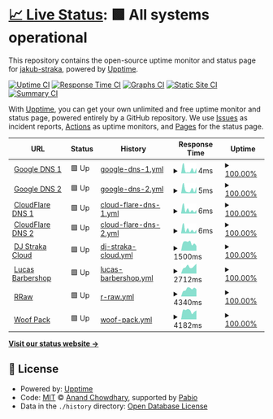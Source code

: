 # [📈 Live Status](https://status.djstraka.com): <!--live status--> **🟩 All systems operational**

This repository contains the open-source uptime monitor and status page for [jakub-straka](https://status.djstraka.com), powered by [Upptime](https://github.com/upptime/upptime).

[![Uptime CI](https://github.com/jakub-straka/djstraka-detector/workflows/Uptime%20CI/badge.svg)](https://github.com/jakub-straka/djstraka-detector/actions?query=workflow%3A%22Uptime+CI%22)
[![Response Time CI](https://github.com/jakub-straka/djstraka-detector/workflows/Response%20Time%20CI/badge.svg)](https://github.com/jakub-straka/djstraka-detector/actions?query=workflow%3A%22Response+Time+CI%22)
[![Graphs CI](https://github.com/jakub-straka/djstraka-detector/workflows/Graphs%20CI/badge.svg)](https://github.com/jakub-straka/djstraka-detector/actions?query=workflow%3A%22Graphs+CI%22)
[![Static Site CI](https://github.com/jakub-straka/djstraka-detector/workflows/Static%20Site%20CI/badge.svg)](https://github.com/jakub-straka/djstraka-detector/actions?query=workflow%3A%22Static+Site+CI%22)
[![Summary CI](https://github.com/jakub-straka/djstraka-detector/workflows/Summary%20CI/badge.svg)](https://github.com/jakub-straka/djstraka-detector/actions?query=workflow%3A%22Summary+CI%22)

With [Upptime](https://upptime.js.org), you can get your own unlimited and free uptime monitor and status page, powered entirely by a GitHub repository. We use [Issues](https://github.com/jakub-straka/djstraka-detector/issues) as incident reports, [Actions](https://github.com/jakub-straka/djstraka-detector/actions) as uptime monitors, and [Pages](https://status.djstraka.com) for the status page.

<!--start: status pages-->
<!-- This summary is generated by Upptime (https://github.com/upptime/upptime) -->
<!-- Do not edit this manually, your changes will be overwritten -->
<!-- prettier-ignore -->
| URL | Status | History | Response Time | Uptime |
| --- | ------ | ------- | ------------- | ------ |
| <img alt="" src="https://icons.duckduckgo.com/ip3/null.ico" height="13"> [Google DNS 1](8.8.4.4) | 🟩 Up | [google-dns-1.yml](https://github.com/jakub-straka/djstraka-detector/commits/HEAD/history/google-dns-1.yml) | <details><summary><img alt="Response time graph" src="./graphs/google-dns-1/response-time-week.png" height="20"> 4ms</summary><br><a href="https://status.djstraka.com/history/google-dns-1"><img alt="Response time 4" src="https://img.shields.io/endpoint?url=https%3A%2F%2Fraw.githubusercontent.com%2Fjakub-straka%2Fdjstraka-detector%2FHEAD%2Fapi%2Fgoogle-dns-1%2Fresponse-time.json"></a><br><a href="https://status.djstraka.com/history/google-dns-1"><img alt="24-hour response time 6" src="https://img.shields.io/endpoint?url=https%3A%2F%2Fraw.githubusercontent.com%2Fjakub-straka%2Fdjstraka-detector%2FHEAD%2Fapi%2Fgoogle-dns-1%2Fresponse-time-day.json"></a><br><a href="https://status.djstraka.com/history/google-dns-1"><img alt="7-day response time 4" src="https://img.shields.io/endpoint?url=https%3A%2F%2Fraw.githubusercontent.com%2Fjakub-straka%2Fdjstraka-detector%2FHEAD%2Fapi%2Fgoogle-dns-1%2Fresponse-time-week.json"></a><br><a href="https://status.djstraka.com/history/google-dns-1"><img alt="30-day response time 5" src="https://img.shields.io/endpoint?url=https%3A%2F%2Fraw.githubusercontent.com%2Fjakub-straka%2Fdjstraka-detector%2FHEAD%2Fapi%2Fgoogle-dns-1%2Fresponse-time-month.json"></a><br><a href="https://status.djstraka.com/history/google-dns-1"><img alt="1-year response time 4" src="https://img.shields.io/endpoint?url=https%3A%2F%2Fraw.githubusercontent.com%2Fjakub-straka%2Fdjstraka-detector%2FHEAD%2Fapi%2Fgoogle-dns-1%2Fresponse-time-year.json"></a></details> | <details><summary><a href="https://status.djstraka.com/history/google-dns-1">100.00%</a></summary><a href="https://status.djstraka.com/history/google-dns-1"><img alt="All-time uptime 100.00%" src="https://img.shields.io/endpoint?url=https%3A%2F%2Fraw.githubusercontent.com%2Fjakub-straka%2Fdjstraka-detector%2FHEAD%2Fapi%2Fgoogle-dns-1%2Fuptime.json"></a><br><a href="https://status.djstraka.com/history/google-dns-1"><img alt="24-hour uptime 100.00%" src="https://img.shields.io/endpoint?url=https%3A%2F%2Fraw.githubusercontent.com%2Fjakub-straka%2Fdjstraka-detector%2FHEAD%2Fapi%2Fgoogle-dns-1%2Fuptime-day.json"></a><br><a href="https://status.djstraka.com/history/google-dns-1"><img alt="7-day uptime 100.00%" src="https://img.shields.io/endpoint?url=https%3A%2F%2Fraw.githubusercontent.com%2Fjakub-straka%2Fdjstraka-detector%2FHEAD%2Fapi%2Fgoogle-dns-1%2Fuptime-week.json"></a><br><a href="https://status.djstraka.com/history/google-dns-1"><img alt="30-day uptime 100.00%" src="https://img.shields.io/endpoint?url=https%3A%2F%2Fraw.githubusercontent.com%2Fjakub-straka%2Fdjstraka-detector%2FHEAD%2Fapi%2Fgoogle-dns-1%2Fuptime-month.json"></a><br><a href="https://status.djstraka.com/history/google-dns-1"><img alt="1-year uptime 100.00%" src="https://img.shields.io/endpoint?url=https%3A%2F%2Fraw.githubusercontent.com%2Fjakub-straka%2Fdjstraka-detector%2FHEAD%2Fapi%2Fgoogle-dns-1%2Fuptime-year.json"></a></details>
| <img alt="" src="https://icons.duckduckgo.com/ip3/null.ico" height="13"> [Google DNS 2](8.8.8.8) | 🟩 Up | [google-dns-2.yml](https://github.com/jakub-straka/djstraka-detector/commits/HEAD/history/google-dns-2.yml) | <details><summary><img alt="Response time graph" src="./graphs/google-dns-2/response-time-week.png" height="20"> 5ms</summary><br><a href="https://status.djstraka.com/history/google-dns-2"><img alt="Response time 5" src="https://img.shields.io/endpoint?url=https%3A%2F%2Fraw.githubusercontent.com%2Fjakub-straka%2Fdjstraka-detector%2FHEAD%2Fapi%2Fgoogle-dns-2%2Fresponse-time.json"></a><br><a href="https://status.djstraka.com/history/google-dns-2"><img alt="24-hour response time 7" src="https://img.shields.io/endpoint?url=https%3A%2F%2Fraw.githubusercontent.com%2Fjakub-straka%2Fdjstraka-detector%2FHEAD%2Fapi%2Fgoogle-dns-2%2Fresponse-time-day.json"></a><br><a href="https://status.djstraka.com/history/google-dns-2"><img alt="7-day response time 5" src="https://img.shields.io/endpoint?url=https%3A%2F%2Fraw.githubusercontent.com%2Fjakub-straka%2Fdjstraka-detector%2FHEAD%2Fapi%2Fgoogle-dns-2%2Fresponse-time-week.json"></a><br><a href="https://status.djstraka.com/history/google-dns-2"><img alt="30-day response time 5" src="https://img.shields.io/endpoint?url=https%3A%2F%2Fraw.githubusercontent.com%2Fjakub-straka%2Fdjstraka-detector%2FHEAD%2Fapi%2Fgoogle-dns-2%2Fresponse-time-month.json"></a><br><a href="https://status.djstraka.com/history/google-dns-2"><img alt="1-year response time 5" src="https://img.shields.io/endpoint?url=https%3A%2F%2Fraw.githubusercontent.com%2Fjakub-straka%2Fdjstraka-detector%2FHEAD%2Fapi%2Fgoogle-dns-2%2Fresponse-time-year.json"></a></details> | <details><summary><a href="https://status.djstraka.com/history/google-dns-2">100.00%</a></summary><a href="https://status.djstraka.com/history/google-dns-2"><img alt="All-time uptime 100.00%" src="https://img.shields.io/endpoint?url=https%3A%2F%2Fraw.githubusercontent.com%2Fjakub-straka%2Fdjstraka-detector%2FHEAD%2Fapi%2Fgoogle-dns-2%2Fuptime.json"></a><br><a href="https://status.djstraka.com/history/google-dns-2"><img alt="24-hour uptime 100.00%" src="https://img.shields.io/endpoint?url=https%3A%2F%2Fraw.githubusercontent.com%2Fjakub-straka%2Fdjstraka-detector%2FHEAD%2Fapi%2Fgoogle-dns-2%2Fuptime-day.json"></a><br><a href="https://status.djstraka.com/history/google-dns-2"><img alt="7-day uptime 100.00%" src="https://img.shields.io/endpoint?url=https%3A%2F%2Fraw.githubusercontent.com%2Fjakub-straka%2Fdjstraka-detector%2FHEAD%2Fapi%2Fgoogle-dns-2%2Fuptime-week.json"></a><br><a href="https://status.djstraka.com/history/google-dns-2"><img alt="30-day uptime 100.00%" src="https://img.shields.io/endpoint?url=https%3A%2F%2Fraw.githubusercontent.com%2Fjakub-straka%2Fdjstraka-detector%2FHEAD%2Fapi%2Fgoogle-dns-2%2Fuptime-month.json"></a><br><a href="https://status.djstraka.com/history/google-dns-2"><img alt="1-year uptime 100.00%" src="https://img.shields.io/endpoint?url=https%3A%2F%2Fraw.githubusercontent.com%2Fjakub-straka%2Fdjstraka-detector%2FHEAD%2Fapi%2Fgoogle-dns-2%2Fuptime-year.json"></a></details>
| <img alt="" src="https://icons.duckduckgo.com/ip3/null.ico" height="13"> [CloudFlare DNS 1](1.1.1.1) | 🟩 Up | [cloud-flare-dns-1.yml](https://github.com/jakub-straka/djstraka-detector/commits/HEAD/history/cloud-flare-dns-1.yml) | <details><summary><img alt="Response time graph" src="./graphs/cloud-flare-dns-1/response-time-week.png" height="20"> 6ms</summary><br><a href="https://status.djstraka.com/history/cloud-flare-dns-1"><img alt="Response time 4" src="https://img.shields.io/endpoint?url=https%3A%2F%2Fraw.githubusercontent.com%2Fjakub-straka%2Fdjstraka-detector%2FHEAD%2Fapi%2Fcloud-flare-dns-1%2Fresponse-time.json"></a><br><a href="https://status.djstraka.com/history/cloud-flare-dns-1"><img alt="24-hour response time 6" src="https://img.shields.io/endpoint?url=https%3A%2F%2Fraw.githubusercontent.com%2Fjakub-straka%2Fdjstraka-detector%2FHEAD%2Fapi%2Fcloud-flare-dns-1%2Fresponse-time-day.json"></a><br><a href="https://status.djstraka.com/history/cloud-flare-dns-1"><img alt="7-day response time 6" src="https://img.shields.io/endpoint?url=https%3A%2F%2Fraw.githubusercontent.com%2Fjakub-straka%2Fdjstraka-detector%2FHEAD%2Fapi%2Fcloud-flare-dns-1%2Fresponse-time-week.json"></a><br><a href="https://status.djstraka.com/history/cloud-flare-dns-1"><img alt="30-day response time 7" src="https://img.shields.io/endpoint?url=https%3A%2F%2Fraw.githubusercontent.com%2Fjakub-straka%2Fdjstraka-detector%2FHEAD%2Fapi%2Fcloud-flare-dns-1%2Fresponse-time-month.json"></a><br><a href="https://status.djstraka.com/history/cloud-flare-dns-1"><img alt="1-year response time 4" src="https://img.shields.io/endpoint?url=https%3A%2F%2Fraw.githubusercontent.com%2Fjakub-straka%2Fdjstraka-detector%2FHEAD%2Fapi%2Fcloud-flare-dns-1%2Fresponse-time-year.json"></a></details> | <details><summary><a href="https://status.djstraka.com/history/cloud-flare-dns-1">100.00%</a></summary><a href="https://status.djstraka.com/history/cloud-flare-dns-1"><img alt="All-time uptime 100.00%" src="https://img.shields.io/endpoint?url=https%3A%2F%2Fraw.githubusercontent.com%2Fjakub-straka%2Fdjstraka-detector%2FHEAD%2Fapi%2Fcloud-flare-dns-1%2Fuptime.json"></a><br><a href="https://status.djstraka.com/history/cloud-flare-dns-1"><img alt="24-hour uptime 100.00%" src="https://img.shields.io/endpoint?url=https%3A%2F%2Fraw.githubusercontent.com%2Fjakub-straka%2Fdjstraka-detector%2FHEAD%2Fapi%2Fcloud-flare-dns-1%2Fuptime-day.json"></a><br><a href="https://status.djstraka.com/history/cloud-flare-dns-1"><img alt="7-day uptime 100.00%" src="https://img.shields.io/endpoint?url=https%3A%2F%2Fraw.githubusercontent.com%2Fjakub-straka%2Fdjstraka-detector%2FHEAD%2Fapi%2Fcloud-flare-dns-1%2Fuptime-week.json"></a><br><a href="https://status.djstraka.com/history/cloud-flare-dns-1"><img alt="30-day uptime 100.00%" src="https://img.shields.io/endpoint?url=https%3A%2F%2Fraw.githubusercontent.com%2Fjakub-straka%2Fdjstraka-detector%2FHEAD%2Fapi%2Fcloud-flare-dns-1%2Fuptime-month.json"></a><br><a href="https://status.djstraka.com/history/cloud-flare-dns-1"><img alt="1-year uptime 100.00%" src="https://img.shields.io/endpoint?url=https%3A%2F%2Fraw.githubusercontent.com%2Fjakub-straka%2Fdjstraka-detector%2FHEAD%2Fapi%2Fcloud-flare-dns-1%2Fuptime-year.json"></a></details>
| <img alt="" src="https://icons.duckduckgo.com/ip3/null.ico" height="13"> [CloudFlare DNS 2](1.0.0.1) | 🟩 Up | [cloud-flare-dns-2.yml](https://github.com/jakub-straka/djstraka-detector/commits/HEAD/history/cloud-flare-dns-2.yml) | <details><summary><img alt="Response time graph" src="./graphs/cloud-flare-dns-2/response-time-week.png" height="20"> 6ms</summary><br><a href="https://status.djstraka.com/history/cloud-flare-dns-2"><img alt="Response time 4" src="https://img.shields.io/endpoint?url=https%3A%2F%2Fraw.githubusercontent.com%2Fjakub-straka%2Fdjstraka-detector%2FHEAD%2Fapi%2Fcloud-flare-dns-2%2Fresponse-time.json"></a><br><a href="https://status.djstraka.com/history/cloud-flare-dns-2"><img alt="24-hour response time 6" src="https://img.shields.io/endpoint?url=https%3A%2F%2Fraw.githubusercontent.com%2Fjakub-straka%2Fdjstraka-detector%2FHEAD%2Fapi%2Fcloud-flare-dns-2%2Fresponse-time-day.json"></a><br><a href="https://status.djstraka.com/history/cloud-flare-dns-2"><img alt="7-day response time 6" src="https://img.shields.io/endpoint?url=https%3A%2F%2Fraw.githubusercontent.com%2Fjakub-straka%2Fdjstraka-detector%2FHEAD%2Fapi%2Fcloud-flare-dns-2%2Fresponse-time-week.json"></a><br><a href="https://status.djstraka.com/history/cloud-flare-dns-2"><img alt="30-day response time 7" src="https://img.shields.io/endpoint?url=https%3A%2F%2Fraw.githubusercontent.com%2Fjakub-straka%2Fdjstraka-detector%2FHEAD%2Fapi%2Fcloud-flare-dns-2%2Fresponse-time-month.json"></a><br><a href="https://status.djstraka.com/history/cloud-flare-dns-2"><img alt="1-year response time 5" src="https://img.shields.io/endpoint?url=https%3A%2F%2Fraw.githubusercontent.com%2Fjakub-straka%2Fdjstraka-detector%2FHEAD%2Fapi%2Fcloud-flare-dns-2%2Fresponse-time-year.json"></a></details> | <details><summary><a href="https://status.djstraka.com/history/cloud-flare-dns-2">100.00%</a></summary><a href="https://status.djstraka.com/history/cloud-flare-dns-2"><img alt="All-time uptime 100.00%" src="https://img.shields.io/endpoint?url=https%3A%2F%2Fraw.githubusercontent.com%2Fjakub-straka%2Fdjstraka-detector%2FHEAD%2Fapi%2Fcloud-flare-dns-2%2Fuptime.json"></a><br><a href="https://status.djstraka.com/history/cloud-flare-dns-2"><img alt="24-hour uptime 100.00%" src="https://img.shields.io/endpoint?url=https%3A%2F%2Fraw.githubusercontent.com%2Fjakub-straka%2Fdjstraka-detector%2FHEAD%2Fapi%2Fcloud-flare-dns-2%2Fuptime-day.json"></a><br><a href="https://status.djstraka.com/history/cloud-flare-dns-2"><img alt="7-day uptime 100.00%" src="https://img.shields.io/endpoint?url=https%3A%2F%2Fraw.githubusercontent.com%2Fjakub-straka%2Fdjstraka-detector%2FHEAD%2Fapi%2Fcloud-flare-dns-2%2Fuptime-week.json"></a><br><a href="https://status.djstraka.com/history/cloud-flare-dns-2"><img alt="30-day uptime 100.00%" src="https://img.shields.io/endpoint?url=https%3A%2F%2Fraw.githubusercontent.com%2Fjakub-straka%2Fdjstraka-detector%2FHEAD%2Fapi%2Fcloud-flare-dns-2%2Fuptime-month.json"></a><br><a href="https://status.djstraka.com/history/cloud-flare-dns-2"><img alt="1-year uptime 100.00%" src="https://img.shields.io/endpoint?url=https%3A%2F%2Fraw.githubusercontent.com%2Fjakub-straka%2Fdjstraka-detector%2FHEAD%2Fapi%2Fcloud-flare-dns-2%2Fuptime-year.json"></a></details>
| <img alt="" src="https://icons.duckduckgo.com/ip3/cloud.djstraka.com.ico" height="13"> [DJ Straka Cloud](https://cloud.djstraka.com) | 🟩 Up | [dj-straka-cloud.yml](https://github.com/jakub-straka/djstraka-detector/commits/HEAD/history/dj-straka-cloud.yml) | <details><summary><img alt="Response time graph" src="./graphs/dj-straka-cloud/response-time-week.png" height="20"> 1500ms</summary><br><a href="https://status.djstraka.com/history/dj-straka-cloud"><img alt="Response time 1179" src="https://img.shields.io/endpoint?url=https%3A%2F%2Fraw.githubusercontent.com%2Fjakub-straka%2Fdjstraka-detector%2FHEAD%2Fapi%2Fdj-straka-cloud%2Fresponse-time.json"></a><br><a href="https://status.djstraka.com/history/dj-straka-cloud"><img alt="24-hour response time 906" src="https://img.shields.io/endpoint?url=https%3A%2F%2Fraw.githubusercontent.com%2Fjakub-straka%2Fdjstraka-detector%2FHEAD%2Fapi%2Fdj-straka-cloud%2Fresponse-time-day.json"></a><br><a href="https://status.djstraka.com/history/dj-straka-cloud"><img alt="7-day response time 1500" src="https://img.shields.io/endpoint?url=https%3A%2F%2Fraw.githubusercontent.com%2Fjakub-straka%2Fdjstraka-detector%2FHEAD%2Fapi%2Fdj-straka-cloud%2Fresponse-time-week.json"></a><br><a href="https://status.djstraka.com/history/dj-straka-cloud"><img alt="30-day response time 1356" src="https://img.shields.io/endpoint?url=https%3A%2F%2Fraw.githubusercontent.com%2Fjakub-straka%2Fdjstraka-detector%2FHEAD%2Fapi%2Fdj-straka-cloud%2Fresponse-time-month.json"></a><br><a href="https://status.djstraka.com/history/dj-straka-cloud"><img alt="1-year response time 1198" src="https://img.shields.io/endpoint?url=https%3A%2F%2Fraw.githubusercontent.com%2Fjakub-straka%2Fdjstraka-detector%2FHEAD%2Fapi%2Fdj-straka-cloud%2Fresponse-time-year.json"></a></details> | <details><summary><a href="https://status.djstraka.com/history/dj-straka-cloud">100.00%</a></summary><a href="https://status.djstraka.com/history/dj-straka-cloud"><img alt="All-time uptime 100.00%" src="https://img.shields.io/endpoint?url=https%3A%2F%2Fraw.githubusercontent.com%2Fjakub-straka%2Fdjstraka-detector%2FHEAD%2Fapi%2Fdj-straka-cloud%2Fuptime.json"></a><br><a href="https://status.djstraka.com/history/dj-straka-cloud"><img alt="24-hour uptime 100.00%" src="https://img.shields.io/endpoint?url=https%3A%2F%2Fraw.githubusercontent.com%2Fjakub-straka%2Fdjstraka-detector%2FHEAD%2Fapi%2Fdj-straka-cloud%2Fuptime-day.json"></a><br><a href="https://status.djstraka.com/history/dj-straka-cloud"><img alt="7-day uptime 100.00%" src="https://img.shields.io/endpoint?url=https%3A%2F%2Fraw.githubusercontent.com%2Fjakub-straka%2Fdjstraka-detector%2FHEAD%2Fapi%2Fdj-straka-cloud%2Fuptime-week.json"></a><br><a href="https://status.djstraka.com/history/dj-straka-cloud"><img alt="30-day uptime 100.00%" src="https://img.shields.io/endpoint?url=https%3A%2F%2Fraw.githubusercontent.com%2Fjakub-straka%2Fdjstraka-detector%2FHEAD%2Fapi%2Fdj-straka-cloud%2Fuptime-month.json"></a><br><a href="https://status.djstraka.com/history/dj-straka-cloud"><img alt="1-year uptime 100.00%" src="https://img.shields.io/endpoint?url=https%3A%2F%2Fraw.githubusercontent.com%2Fjakub-straka%2Fdjstraka-detector%2FHEAD%2Fapi%2Fdj-straka-cloud%2Fuptime-year.json"></a></details>
| <img alt="" src="https://icons.duckduckgo.com/ip3/lucasbarbershop.sk.ico" height="13"> [Lucas Barbershop](https://lucasbarbershop.sk) | 🟩 Up | [lucas-barbershop.yml](https://github.com/jakub-straka/djstraka-detector/commits/HEAD/history/lucas-barbershop.yml) | <details><summary><img alt="Response time graph" src="./graphs/lucas-barbershop/response-time-week.png" height="20"> 2712ms</summary><br><a href="https://status.djstraka.com/history/lucas-barbershop"><img alt="Response time 2494" src="https://img.shields.io/endpoint?url=https%3A%2F%2Fraw.githubusercontent.com%2Fjakub-straka%2Fdjstraka-detector%2FHEAD%2Fapi%2Flucas-barbershop%2Fresponse-time.json"></a><br><a href="https://status.djstraka.com/history/lucas-barbershop"><img alt="24-hour response time 3827" src="https://img.shields.io/endpoint?url=https%3A%2F%2Fraw.githubusercontent.com%2Fjakub-straka%2Fdjstraka-detector%2FHEAD%2Fapi%2Flucas-barbershop%2Fresponse-time-day.json"></a><br><a href="https://status.djstraka.com/history/lucas-barbershop"><img alt="7-day response time 2712" src="https://img.shields.io/endpoint?url=https%3A%2F%2Fraw.githubusercontent.com%2Fjakub-straka%2Fdjstraka-detector%2FHEAD%2Fapi%2Flucas-barbershop%2Fresponse-time-week.json"></a><br><a href="https://status.djstraka.com/history/lucas-barbershop"><img alt="30-day response time 2847" src="https://img.shields.io/endpoint?url=https%3A%2F%2Fraw.githubusercontent.com%2Fjakub-straka%2Fdjstraka-detector%2FHEAD%2Fapi%2Flucas-barbershop%2Fresponse-time-month.json"></a><br><a href="https://status.djstraka.com/history/lucas-barbershop"><img alt="1-year response time 2422" src="https://img.shields.io/endpoint?url=https%3A%2F%2Fraw.githubusercontent.com%2Fjakub-straka%2Fdjstraka-detector%2FHEAD%2Fapi%2Flucas-barbershop%2Fresponse-time-year.json"></a></details> | <details><summary><a href="https://status.djstraka.com/history/lucas-barbershop">100.00%</a></summary><a href="https://status.djstraka.com/history/lucas-barbershop"><img alt="All-time uptime 99.98%" src="https://img.shields.io/endpoint?url=https%3A%2F%2Fraw.githubusercontent.com%2Fjakub-straka%2Fdjstraka-detector%2FHEAD%2Fapi%2Flucas-barbershop%2Fuptime.json"></a><br><a href="https://status.djstraka.com/history/lucas-barbershop"><img alt="24-hour uptime 100.00%" src="https://img.shields.io/endpoint?url=https%3A%2F%2Fraw.githubusercontent.com%2Fjakub-straka%2Fdjstraka-detector%2FHEAD%2Fapi%2Flucas-barbershop%2Fuptime-day.json"></a><br><a href="https://status.djstraka.com/history/lucas-barbershop"><img alt="7-day uptime 100.00%" src="https://img.shields.io/endpoint?url=https%3A%2F%2Fraw.githubusercontent.com%2Fjakub-straka%2Fdjstraka-detector%2FHEAD%2Fapi%2Flucas-barbershop%2Fuptime-week.json"></a><br><a href="https://status.djstraka.com/history/lucas-barbershop"><img alt="30-day uptime 100.00%" src="https://img.shields.io/endpoint?url=https%3A%2F%2Fraw.githubusercontent.com%2Fjakub-straka%2Fdjstraka-detector%2FHEAD%2Fapi%2Flucas-barbershop%2Fuptime-month.json"></a><br><a href="https://status.djstraka.com/history/lucas-barbershop"><img alt="1-year uptime 99.98%" src="https://img.shields.io/endpoint?url=https%3A%2F%2Fraw.githubusercontent.com%2Fjakub-straka%2Fdjstraka-detector%2FHEAD%2Fapi%2Flucas-barbershop%2Fuptime-year.json"></a></details>
| <img alt="" src="https://icons.duckduckgo.com/ip3/rraw.sk.ico" height="13"> [RRaw](https://rraw.sk) | 🟩 Up | [r-raw.yml](https://github.com/jakub-straka/djstraka-detector/commits/HEAD/history/r-raw.yml) | <details><summary><img alt="Response time graph" src="./graphs/r-raw/response-time-week.png" height="20"> 4340ms</summary><br><a href="https://status.djstraka.com/history/r-raw"><img alt="Response time 4162" src="https://img.shields.io/endpoint?url=https%3A%2F%2Fraw.githubusercontent.com%2Fjakub-straka%2Fdjstraka-detector%2FHEAD%2Fapi%2Fr-raw%2Fresponse-time.json"></a><br><a href="https://status.djstraka.com/history/r-raw"><img alt="24-hour response time 4196" src="https://img.shields.io/endpoint?url=https%3A%2F%2Fraw.githubusercontent.com%2Fjakub-straka%2Fdjstraka-detector%2FHEAD%2Fapi%2Fr-raw%2Fresponse-time-day.json"></a><br><a href="https://status.djstraka.com/history/r-raw"><img alt="7-day response time 4340" src="https://img.shields.io/endpoint?url=https%3A%2F%2Fraw.githubusercontent.com%2Fjakub-straka%2Fdjstraka-detector%2FHEAD%2Fapi%2Fr-raw%2Fresponse-time-week.json"></a><br><a href="https://status.djstraka.com/history/r-raw"><img alt="30-day response time 3866" src="https://img.shields.io/endpoint?url=https%3A%2F%2Fraw.githubusercontent.com%2Fjakub-straka%2Fdjstraka-detector%2FHEAD%2Fapi%2Fr-raw%2Fresponse-time-month.json"></a><br><a href="https://status.djstraka.com/history/r-raw"><img alt="1-year response time 4162" src="https://img.shields.io/endpoint?url=https%3A%2F%2Fraw.githubusercontent.com%2Fjakub-straka%2Fdjstraka-detector%2FHEAD%2Fapi%2Fr-raw%2Fresponse-time-year.json"></a></details> | <details><summary><a href="https://status.djstraka.com/history/r-raw">100.00%</a></summary><a href="https://status.djstraka.com/history/r-raw"><img alt="All-time uptime 100.00%" src="https://img.shields.io/endpoint?url=https%3A%2F%2Fraw.githubusercontent.com%2Fjakub-straka%2Fdjstraka-detector%2FHEAD%2Fapi%2Fr-raw%2Fuptime.json"></a><br><a href="https://status.djstraka.com/history/r-raw"><img alt="24-hour uptime 100.00%" src="https://img.shields.io/endpoint?url=https%3A%2F%2Fraw.githubusercontent.com%2Fjakub-straka%2Fdjstraka-detector%2FHEAD%2Fapi%2Fr-raw%2Fuptime-day.json"></a><br><a href="https://status.djstraka.com/history/r-raw"><img alt="7-day uptime 100.00%" src="https://img.shields.io/endpoint?url=https%3A%2F%2Fraw.githubusercontent.com%2Fjakub-straka%2Fdjstraka-detector%2FHEAD%2Fapi%2Fr-raw%2Fuptime-week.json"></a><br><a href="https://status.djstraka.com/history/r-raw"><img alt="30-day uptime 100.00%" src="https://img.shields.io/endpoint?url=https%3A%2F%2Fraw.githubusercontent.com%2Fjakub-straka%2Fdjstraka-detector%2FHEAD%2Fapi%2Fr-raw%2Fuptime-month.json"></a><br><a href="https://status.djstraka.com/history/r-raw"><img alt="1-year uptime 100.00%" src="https://img.shields.io/endpoint?url=https%3A%2F%2Fraw.githubusercontent.com%2Fjakub-straka%2Fdjstraka-detector%2FHEAD%2Fapi%2Fr-raw%2Fuptime-year.json"></a></details>
| <img alt="" src="https://icons.duckduckgo.com/ip3/woofpack.sk.ico" height="13"> [Woof Pack](https://woofpack.sk) | 🟩 Up | [woof-pack.yml](https://github.com/jakub-straka/djstraka-detector/commits/HEAD/history/woof-pack.yml) | <details><summary><img alt="Response time graph" src="./graphs/woof-pack/response-time-week.png" height="20"> 4182ms</summary><br><a href="https://status.djstraka.com/history/woof-pack"><img alt="Response time 4498" src="https://img.shields.io/endpoint?url=https%3A%2F%2Fraw.githubusercontent.com%2Fjakub-straka%2Fdjstraka-detector%2FHEAD%2Fapi%2Fwoof-pack%2Fresponse-time.json"></a><br><a href="https://status.djstraka.com/history/woof-pack"><img alt="24-hour response time 4328" src="https://img.shields.io/endpoint?url=https%3A%2F%2Fraw.githubusercontent.com%2Fjakub-straka%2Fdjstraka-detector%2FHEAD%2Fapi%2Fwoof-pack%2Fresponse-time-day.json"></a><br><a href="https://status.djstraka.com/history/woof-pack"><img alt="7-day response time 4182" src="https://img.shields.io/endpoint?url=https%3A%2F%2Fraw.githubusercontent.com%2Fjakub-straka%2Fdjstraka-detector%2FHEAD%2Fapi%2Fwoof-pack%2Fresponse-time-week.json"></a><br><a href="https://status.djstraka.com/history/woof-pack"><img alt="30-day response time 5071" src="https://img.shields.io/endpoint?url=https%3A%2F%2Fraw.githubusercontent.com%2Fjakub-straka%2Fdjstraka-detector%2FHEAD%2Fapi%2Fwoof-pack%2Fresponse-time-month.json"></a><br><a href="https://status.djstraka.com/history/woof-pack"><img alt="1-year response time 4498" src="https://img.shields.io/endpoint?url=https%3A%2F%2Fraw.githubusercontent.com%2Fjakub-straka%2Fdjstraka-detector%2FHEAD%2Fapi%2Fwoof-pack%2Fresponse-time-year.json"></a></details> | <details><summary><a href="https://status.djstraka.com/history/woof-pack">100.00%</a></summary><a href="https://status.djstraka.com/history/woof-pack"><img alt="All-time uptime 100.00%" src="https://img.shields.io/endpoint?url=https%3A%2F%2Fraw.githubusercontent.com%2Fjakub-straka%2Fdjstraka-detector%2FHEAD%2Fapi%2Fwoof-pack%2Fuptime.json"></a><br><a href="https://status.djstraka.com/history/woof-pack"><img alt="24-hour uptime 100.00%" src="https://img.shields.io/endpoint?url=https%3A%2F%2Fraw.githubusercontent.com%2Fjakub-straka%2Fdjstraka-detector%2FHEAD%2Fapi%2Fwoof-pack%2Fuptime-day.json"></a><br><a href="https://status.djstraka.com/history/woof-pack"><img alt="7-day uptime 100.00%" src="https://img.shields.io/endpoint?url=https%3A%2F%2Fraw.githubusercontent.com%2Fjakub-straka%2Fdjstraka-detector%2FHEAD%2Fapi%2Fwoof-pack%2Fuptime-week.json"></a><br><a href="https://status.djstraka.com/history/woof-pack"><img alt="30-day uptime 100.00%" src="https://img.shields.io/endpoint?url=https%3A%2F%2Fraw.githubusercontent.com%2Fjakub-straka%2Fdjstraka-detector%2FHEAD%2Fapi%2Fwoof-pack%2Fuptime-month.json"></a><br><a href="https://status.djstraka.com/history/woof-pack"><img alt="1-year uptime 100.00%" src="https://img.shields.io/endpoint?url=https%3A%2F%2Fraw.githubusercontent.com%2Fjakub-straka%2Fdjstraka-detector%2FHEAD%2Fapi%2Fwoof-pack%2Fuptime-year.json"></a></details>

<!--end: status pages-->

[**Visit our status website →**](https://status.djstraka.com)

## 📄 License

- Powered by: [Upptime](https://github.com/upptime/upptime)
- Code: [MIT](./LICENSE) © [Anand Chowdhary](https://anandchowdhary.com), supported by [Pabio](https://pabio.com)
- Data in the `./history` directory: [Open Database License](https://opendatacommons.org/licenses/odbl/1-0/)
